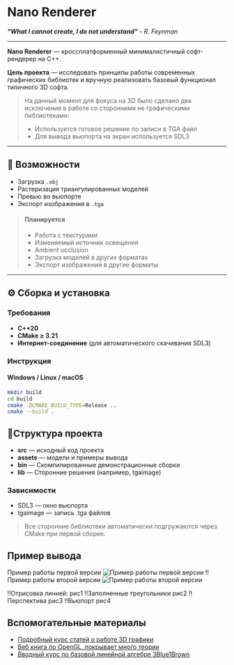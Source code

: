 # Nano Renderer
***"What I cannot create, I do not understand"** - R. Feynman*

---

**Nano Renderer** — кроссплатформенный минималистичный софт-рендерер на C++.  

**Цель проекта** — исследовать принципы работы современных графических библиотек и вручную реализовать базовый функционал типичного 3D софта. 

>На данный момент для фокуса на 3D было сделано два исключения в работе со сторонними не графическими библиотеками:
>- Используется готовое решение по записи в TGA файл
>- Для вывода вьюпорта на экран используется SDL3

---

## 🚀 Возможности

-  Загрузка `.obj`  
-  Растеризация триангулированных моделей  
-  Превью во вьюпорте  
-  Экспорт изображения в `.tga`

>#### Планируется
> - Работа с текстурами
> - Изменяемый источник освещения
> - Ambient occlusion
> - Загрузка моделей в других форматах
> - Экспорт изображений в другие форматы


---

## ⚙️ Сборка и установка

### Требования
- **C++20**
- **CMake ≥ 3.21**
- **Интернет-соединение** (для автоматического скачивания SDL3)

### Инструкция

#### Windows / Linux / macOS
```bash
mkdir build
cd build
cmake -DCMAKE_BUILD_TYPE=Release ..
cmake --build .
```

## 📁Структура проекта

- **src** — исходный код проекта
- **assets** — модели и примеры вывода
- **bin** —  Скомпилированные демонстрационные сборки
- **lib** — Сторонние решения (например, tgaimage)

### Зависимости

 - SDL3 — окно вьюпорта
 - tgaimage — запись .tga файлов
> Все сторонние библиотеки автоматически подгружаются через CMake при первой сборке.

## Пример вывода

Пример работы первой версии
![Пример работы первой версии](https://ibb.co/ynRpjwRX)
‼️Пример работы второй версии
![Пример работы второй версии](https://ibb.co/twxGYS7d)


‼️Отрисовка линией:
рис1
‼️Заполненные треугольники
рис2
‼️Перспектива
рис3
‼️Вьюпорт
рис4


## Вспомогательные материалы
- [Подробный курс статей о работе 3D графики](https://haqr.eu/)
- [Веб книга по OpenGL, покрывает много теории](https://learnopengl.com/)
- [Вводный курс по базовой линейной алгебре 3Blue1Brown](https://youtube.com/playlist?list=PLZHQObOWTQDPD3MizzM2xVFitgF8hE_ab&si=Kx5wlbKsYD5zDGR0)
